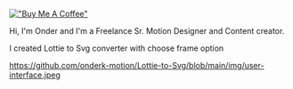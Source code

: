 [!["Buy Me A Coffee"](https://www.buymeacoffee.com/assets/img/custom_images/orange_img.png)](https://www.buymeacoffee.com/onderk_motion)


Hi, I'm Onder and I'm a Freelance Sr. Motion Designer and Content creator.

I created Lottie to Svg converter with choose frame option

https://github.com/onderk-motion/Lottie-to-Svg/blob/main/img/user-interface.jpeg
